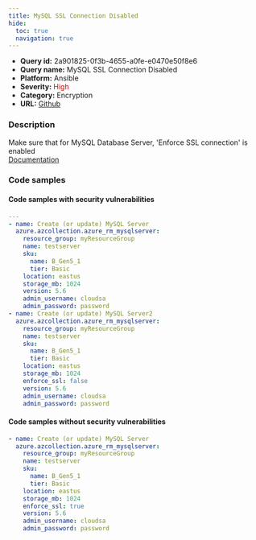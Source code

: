 ```yaml
---
title: MySQL SSL Connection Disabled
hide:
  toc: true
  navigation: true
---
```


<style>
  .highlight .hll {
    background-color: #ff171742;
  }
  .md-content {
    max-width: 1100px;
    margin: 0 auto;
  }
</style>

-   **Query id:** 2a901825-0f3b-4655-a0fe-e0470e50f8e6
-   **Query name:** MySQL SSL Connection Disabled
-   **Platform:** Ansible
-   **Severity:** <span style="color:#C00">High</span>
-   **Category:** Encryption
-   **URL:** [Github](https://github.com/Checkmarx/kics/tree/master/assets/queries/ansible/azure/mysql_ssl_connection_disabled)

### Description
Make sure that for MySQL Database Server, 'Enforce SSL connection' is enabled<br>
[Documentation](https://docs.ansible.com/ansible/latest/collections/azure/azcollection/azure_rm_mysqlserver_module.html)

### Code samples
#### Code samples with security vulnerabilities
```yaml title="Postitive test num. 1 - yaml file" hl_lines="3 23"
---
- name: Create (or update) MySQL Server
  azure.azcollection.azure_rm_mysqlserver:
    resource_group: myResourceGroup
    name: testserver
    sku:
      name: B_Gen5_1
      tier: Basic
    location: eastus
    storage_mb: 1024
    version: 5.6
    admin_username: cloudsa
    admin_password: password
- name: Create (or update) MySQL Server2
  azure.azcollection.azure_rm_mysqlserver:
    resource_group: myResourceGroup
    name: testserver
    sku:
      name: B_Gen5_1
      tier: Basic
    location: eastus
    storage_mb: 1024
    enforce_ssl: false
    version: 5.6
    admin_username: cloudsa
    admin_password: password

```


#### Code samples without security vulnerabilities
```yaml title="Negative test num. 1 - yaml file"
- name: Create (or update) MySQL Server
  azure.azcollection.azure_rm_mysqlserver:
    resource_group: myResourceGroup
    name: testserver
    sku:
      name: B_Gen5_1
      tier: Basic
    location: eastus
    storage_mb: 1024
    enforce_ssl: true
    version: 5.6
    admin_username: cloudsa
    admin_password: password

```
